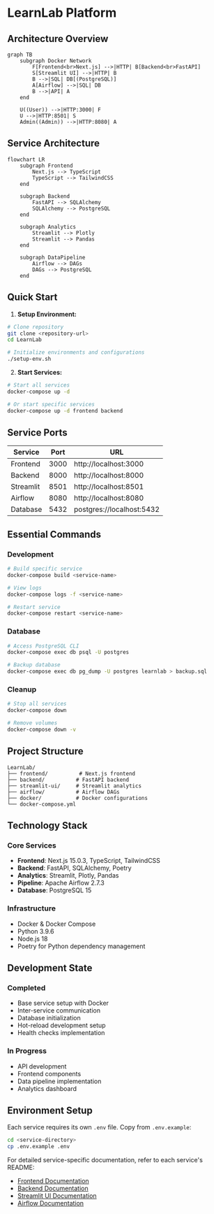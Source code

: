 # LearnLab Platform

## Architecture Overview

```mermaid
graph TB
    subgraph Docker Network
        F[Frontend<br>Next.js] -->|HTTP| B[Backend<br>FastAPI]
        S[Streamlit UI] -->|HTTP| B
        B -->|SQL| DB[(PostgreSQL)]
        A[Airflow] -->|SQL| DB
        B -->|API| A
    end

    U((User)) -->|HTTP:3000| F
    U -->|HTTP:8501| S
    Admin((Admin)) -->|HTTP:8080| A
```

## Service Architecture

```mermaid
flowchart LR
    subgraph Frontend
        Next.js --> TypeScript
        TypeScript --> TailwindCSS
    end
    
    subgraph Backend
        FastAPI --> SQLAlchemy
        SQLAlchemy --> PostgreSQL
    end
    
    subgraph Analytics
        Streamlit --> Plotly
        Streamlit --> Pandas
    end
    
    subgraph DataPipeline
        Airflow --> DAGs
        DAGs --> PostgreSQL
    end
```

## Quick Start

1. **Setup Environment:**
```bash
# Clone repository
git clone <repository-url>
cd LearnLab

# Initialize environments and configurations
./setup-env.sh
```

2. **Start Services:**
```bash
# Start all services
docker-compose up -d

# Or start specific services
docker-compose up -d frontend backend
```

## Service Ports

| Service   | Port  | URL                     |
|-----------|-------|-------------------------|
| Frontend  | 3000  | http://localhost:3000   |
| Backend   | 8000  | http://localhost:8000   |
| Streamlit | 8501  | http://localhost:8501   |
| Airflow   | 8080  | http://localhost:8080   |
| Database  | 5432  | postgres://localhost:5432|

## Essential Commands

### Development
```bash
# Build specific service
docker-compose build <service-name>

# View logs
docker-compose logs -f <service-name>

# Restart service
docker-compose restart <service-name>
```

### Database
```bash
# Access PostgreSQL CLI
docker-compose exec db psql -U postgres

# Backup database
docker-compose exec db pg_dump -U postgres learnlab > backup.sql
```

### Cleanup
```bash
# Stop all services
docker-compose down

# Remove volumes
docker-compose down -v
```

## Project Structure
```
LearnLab/
├── frontend/          # Next.js frontend
├── backend/          # FastAPI backend
├── streamlit-ui/     # Streamlit analytics
├── airflow/          # Airflow DAGs
├── docker/           # Docker configurations
└── docker-compose.yml
```

## Technology Stack

### Core Services
- **Frontend**: Next.js 15.0.3, TypeScript, TailwindCSS
- **Backend**: FastAPI, SQLAlchemy, Poetry
- **Analytics**: Streamlit, Plotly, Pandas
- **Pipeline**: Apache Airflow 2.7.3
- **Database**: PostgreSQL 15

### Infrastructure
- Docker & Docker Compose
- Python 3.9.6
- Node.js 18
- Poetry for Python dependency management

## Development State

### Completed
- Base service setup with Docker
- Inter-service communication
- Database initialization
- Hot-reload development setup
- Health checks implementation

### In Progress
- API development
- Frontend components
- Data pipeline implementation
- Analytics dashboard

## Environment Setup
Each service requires its own `.env` file. Copy from `.env.example`:

```bash
cd <service-directory>
cp .env.example .env
```

For detailed service-specific documentation, refer to each service's README:
- [Frontend Documentation](frontend/README.md)
- [Backend Documentation](backend/README.md)
- [Streamlit UI Documentation](streamlit-ui/README.md)
- [Airflow Documentation](airflow/README.md)
